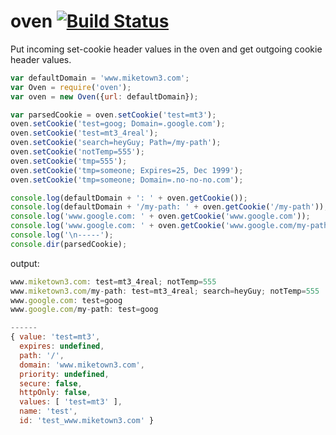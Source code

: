 oven [![Build Status](https://travis-ci.org/chevett/oven.png)](https://travis-ci.org/chevett/oven)
=========


Put incoming set-cookie header values in the oven and get outgoing cookie header values.

```js
var defaultDomain = 'www.miketown3.com';
var Oven = require('oven');
var oven = new Oven({url: defaultDomain});

var parsedCookie = oven.setCookie('test=mt3');
oven.setCookie('test=goog; Domain=.google.com');
oven.setCookie('test=mt3_4real');
oven.setCookie('search=heyGuy; Path=/my-path');
oven.setCookie('notTemp=555');
oven.setCookie('tmp=555');
oven.setCookie('tmp=someone; Expires=25, Dec 1999');
oven.setCookie('tmp=someone; Domain=.no-no-no.com');

console.log(defaultDomain + ': ' + oven.getCookie());
console.log(defaultDomain + '/my-path: ' + oven.getCookie('/my-path'));
console.log('www.google.com: ' + oven.getCookie('www.google.com'));
console.log('www.google.com: ' + oven.getCookie('www.google.com/my-path'));
console.log('\n-----');
console.dir(parsedCookie);
```
output:
```js
www.miketown3.com: test=mt3_4real; notTemp=555
www.miketown3.com/my-path: test=mt3_4real; search=heyGuy; notTemp=555
www.google.com: test=goog
www.google.com/my-path: test=goog

------
{ value: 'test=mt3',
  expires: undefined,
  path: '/',
  domain: 'www.miketown3.com',
  priority: undefined,
  secure: false,
  httpOnly: false,
  values: [ 'test=mt3' ],
  name: 'test',
  id: 'test_www.miketown3.com' }
```

